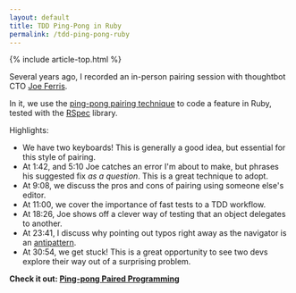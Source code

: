 ```yaml
---
layout: default
title: TDD Ping-Pong in Ruby
permalink: /tdd-ping-pong-ruby
---
```


{% include article-top.html %}

Several years ago, I recorded an in-person pairing session with thoughtbot CTO [Joe Ferris](https://twitter.com/joeferris).

In it, we use the [ping-pong pairing technique](/pair-programming-guide/styles) to code a feature in Ruby, tested with the [RSpec](http://rspec.info/) library.

Highlights:

- We have two keyboards! This is generally a good idea, but essential for this style of pairing.
- At 1:42, and 5:10 Joe catches an error I'm about to make, but phrases his suggested fix _as a question_. This is a great technique to adopt.
- At 9:08, we discuss the pros and cons of pairing using someone else's editor.
- At 11:00, we cover the importance of fast tests to a TDD workflow.
- At 18:26, Joe shows off a clever way of testing that an object delegates to another.
- At 23:41, I discuss why pointing out typos right away as the navigator is an [antipattern](/pair-programming-guide/antipatterns).
- At 30:54, we get stuck! This is a great opportunity to see two devs explore their way out of a surprising problem.

**Check it out: [Ping-pong Paired Programming](https://thoughtbot.com/upcase/videos/ping-pong-paired-programing)**


